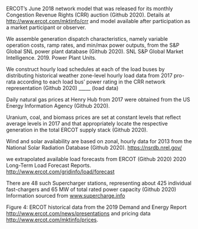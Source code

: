 ERCOT’s June 2018 network model that was released for its monthly Congestion Revenue Rights (CRR) auction (Github 2020).  Details at http://www.ercot.com/mktinfo/crr and model available after participation as a market participant or observer.

We assemble generation dispatch characteristics, namely variable operation costs, ramp rates, and min/max power outputs, from the S&P Global SNL power plant database (Github 2020). SNL S&P Global Market Intelligence. 2019. Power Plant Units.

We construct hourly load schedules at each of the load buses by distributing historical weather zone-level hourly load data from 2017 pro-rata according to each load bus’ power rating in the CRR network representation (Github 2020) _____ (load data)

Daily natural gas prices at Henry Hub from 2017 were obtained from the US Energy Information Agency (Github 2020). 

Uranium, coal, and biomass prices are set at constant levels that reflect average levels in 2017 and that appropriately locate the respective generation in the total ERCOT supply stack (Github 2020).

Wind and solar availability are based on zonal, hourly data for 2013 from the National Solar Radiation Database (Github 2020). https://nsrdb.nrel.gov/ 

we extrapolated available load forecasts from ERCOT (Github 2020) 2020 Long-Term Load Forecast Reports. http://www.ercot.com/gridinfo/load/forecast 

There are 48 such Supercharger stations, representing about 425 individual fast-chargers and 65 MW of total rated power capacity (Github 2020) Information sourced from www.supercharge.info

Figure 4: ERCOT historical data from the 2019 Demand and Energy Report http://www.ercot.com/news/presentations and pricing data http://www.ercot.com/mktinfo/prices.
